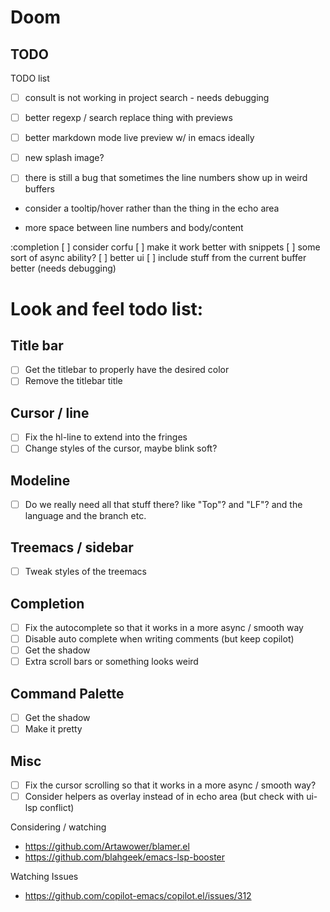 # Doom

## TODO

TODO list
- [ ] consult is not working in project search - needs debugging
- [ ] better regexp / search replace thing with previews
- [ ] better markdown mode live preview w/ in emacs ideally
- [ ] new splash image?

- [ ] there is still a bug that sometimes the line numbers show up in weird buffers

- consider a tooltip/hover rather than the thing in the echo area

- more space between line numbers and body/content

:completion
[ ] consider corfu
[ ] make it work better with snippets
[ ] some sort of async ability?
[ ] better ui
[ ] include stuff from the current buffer better (needs debugging)

# Look and feel todo list:

## Title bar
- [ ] Get the titlebar to properly have the desired color
- [ ] Remove the titlebar title

## Cursor / line
- [ ] Fix the hl-line to extend into the fringes
- [ ] Change styles of the cursor, maybe blink soft?

## Modeline
- [ ] Do we really need all that stuff there? like "Top"? and "LF"? and the language and the branch etc.

## Treemacs / sidebar
- [ ] Tweak styles of the treemacs

## Completion
- [ ] Fix the autocomplete so that it works in a more async / smooth way
- [ ] Disable auto complete when writing comments (but keep copilot)
- [ ] Get the shadow
- [ ] Extra scroll bars or something looks weird

## Command Palette
- [ ] Get the shadow
- [ ] Make it pretty

## Misc
- [ ] Fix the cursor scrolling so that it works in a more async / smooth way?
- [ ] Consider helpers as overlay instead of in echo area (but check with ui-lsp conflict)

Considering / watching
- https://github.com/Artawower/blamer.el
- https://github.com/blahgeek/emacs-lsp-booster

Watching Issues
- https://github.com/copilot-emacs/copilot.el/issues/312
